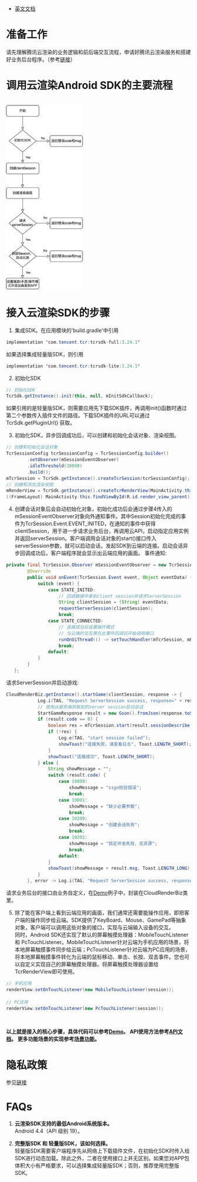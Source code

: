 - [英文文档](Real-Time_Cloud_Rendering_SDK_Integration_Guide.md)

# 准备工作
请先理解腾讯云渲染的业务逻辑和前后端交互流程，申请好腾讯云渲染服务和搭建好业务后台程序。（参考[链接](../README.md)）

# 调用云渲染Android SDK的主要流程
<br>
<img src="images/云渲染sdk调用流程.jpeg" height="500px">
<br>

# 接入云渲染SDK的步骤

1. 集成SDK。在应用模块的'build.gradle'中引用

```java
implementation 'com.tencent.tcr:tcrsdk-full:3.24.1'
```

如果选择集成轻量版SDK，则引用

```java
implementation 'com.tencent.tcr:tcrsdk-lite:3.24.1' 
```

2. 初始化SDK

```java
// 初始化SDK
TcrSdk.getInstance().init(this, null, mInitSdkCallback);
```

如果引用的是轻量版SDK，则需要应用先下载SDK插件，再调用init()函数时通过第二个参数传入插件文件的路径。下载SDK插件的URL可以通过 TcrSdk.getPluginUrl() 获取。

3. 初始化SDK，异步回调成功后，可以创建和初始化会话对象、渲染视图。

```java
// 创建和初始化会话对象
TcrSessionConfig tcrSessionConfig = TcrSessionConfig.builder()
        .setObserver(mSessionEventObserver)
        .idleThreshold(30000)
        .build();
mTcrSession = TcrSdk.getInstance().createTcrSession(tcrSessionConfig);
// 创建和添加渲染视图
mRenderView = TcrSdk.getInstance().createTcrRenderView(MainActivity.this, mTcrSession, TcrRenderViewType.SURFACE);
((FrameLayout) MainActivity.this.findViewById(R.id.render_view_parent)).addView(mRenderView);
```

4. 创建会话对象后会自动初始化对象，初始化成功后会通过步骤4传入的mSessionEventObserver对象向外通知事件。其中Session初始化完成的事件为TcrSession.Event.EVENT_INITED，在通知的事件中获得clientSession，用于进一步请求业务后台，再调用云API，启动指定应用实例并返回serverSession。客户端调用会话对象的start()接口传入serverSession参数，就可以启动会话，发起SDK到云端的连接。启动会话异步回调成功后，客户端程序就会显示出云端应用的画面。 
事件通知:

```java
private final TcrSession.Observer mSessionEventObserver = new TcrSession.Observer() {
        @Override
        public void onEvent(TcrSession.Event event, Object eventData) {
            switch (event) {
                case STATE_INITED:
                    // 回调数据中拿到client session并请求ServerSession
                    String clientSession = (String) eventData;
                    requestServerSession(clientSession);
                    break;
                case STATE_CONNECTED:
                    // 连接成功后设置操作模式
                    // 与云端的交互需在此事件回调后开始调用接口
                    runOnUiThread(() -> setTouchHandler(mTcrSession, mRenderView, PC_GAME));
                    break;
                default:
            }
        }
   };    

```

请求ServerSession并启动游戏:

```java
CloudRenderBiz.getInstance().startGame(clientSession, response -> {
            Log.i(TAG, "Request ServerSession success, response=" + response.toString());
            // 使用从服务端获取到的server session启动会话
            StartGameResponse result = new Gson().fromJson(response.toString(), StartGameResponse.class);
            if (result.code == 0) {
                boolean res = mTcrSession.start(result.sessionDescribe.serverSession);
                if (!res) {
                    Log.e(TAG, "start session failed");
                    showToast("连接失败，请查看日志", Toast.LENGTH_SHORT);
                }
                showToast("连接成功", Toast.LENGTH_SHORT);
            } else {
                String showMessage = "";
                switch (result.code) {
                    case 10000:
                        showMessage = "sign校验错误";
                        break;
                    case 10001:
                        showMessage = "缺少必要参数";
                        break;
                    case 10200:
                        showMessage = "创建会话失败";
                        break;
                    case 10202:
                        showMessage = "锁定并发失败，无资源";
                        break;
                    default:
                }
                showToast(showMessage + result.msg, Toast.LENGTH_LONG);
            }
        }, error -> Log.i(TAG, "Request ServerSession success, response=" + error.toString()));
```

请求业务后台的接口由业务自定义，在[Demo](../Demo)例子中，封装在CloudRenderBiz类里。

5. 除了能在客户端上看到云端应用的画面，我们通常还需要能操作应用，即把客户端的操作同步给云端。SDK提供了KeyBoard、Mouse、GamePad等抽象对象，客户端可以调用这些对象的接口，实现与云端输入设备的交互。  
同时，Android SDK还实现了默认的屏幕触摸处理器：MobileTouchListener 和 PcTouchListener。MobileTouchListener针对云端为手机应用的场景，将本地屏幕触摸事件同步给云端；PcTouchListener针对云端为PC应用的场景，将本地屏幕触摸事件转化为云端的鼠标移动、单击、长按、双击事件。您也可以自定义实现自己的屏幕触摸处理器。将屏幕触摸处理器设置给TcrRenderView即可使用。

```java
// 手机应用
renderView.setOnTouchListener(new MobileTouchListener(session));

// PC应用
renderView.setOnTouchListener(new PcTouchListener(session));
```

<br><p>
**以上就是接入的核心步骤，具体代码可以参考[Demo](../Demo)。
API使用方法参考[API文档](API文档.md)。
更多功能场景的实现参考[场景功能](场景功能.md)。** 

# 隐私政策
参见[链接](https://github.com/tencentyun/cloudgame-android-sdk/blob/master/TcrSdk/Doc/privacy.md)

# FAQs
1. **云渲染SDK支持的最低Android系统版本。**  
Android 4.4（API 级别 19）。

2. **完整版SDK 和 轻量版SDK，该如何选择。**  
轻量版SDK需要客户端程序先从网络上下载插件文件，在初始化SDK时传入给SDK进行动态加载。除此之外，二者在使用接口上并无区别。如果您对APP包体积大小有严格要求，可以选择集成轻量版SDK；否则，推荐使用完整版SDK。


